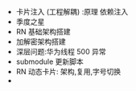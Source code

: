 
- 卡片注入 (工程解耦) :原理 依赖注入
- 季度之星
- RN 基础架构搭建
- 加解密架构搭建
- 深层问题:华为线程 500 异常
- submodule 更新脚本
- RN 动态卡片: 架构,复用,字号切换
- 